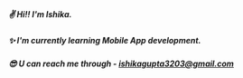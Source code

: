 ##### ✌ Hi!! I'm Ishika.
##### ✨ I'm currently learning Mobile App development.
##### 😎 U can reach me through - ishikagupta3203@gmail.com
